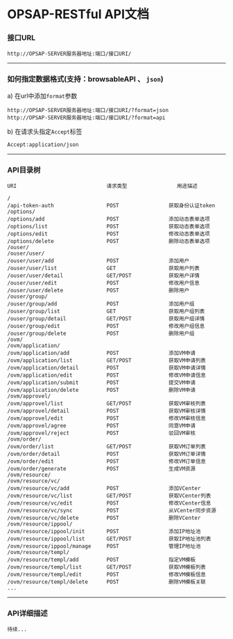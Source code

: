 # OPSAP-RESTful API文档 #

### 接口URL ###

    http://OPSAP-SERVER服务器地址:端口/接口URI/

----------

### 如何指定数据格式(支持：browsableAPI 、 `json`) ###

a) 在url中添加`format`参数

	http://OPSAP-SERVER服务器地址:端口/接口URI/?format=json
	http://OPSAP-SERVER服务器地址:端口/接口URI/?format=api

b) 在请求头指定`Accept`标签

    Accept:application/json

----------

### API目录树 ###
	URI								请求类型				用途描述
	
	/
	/api-token-auth    				POST				获取身份认证token
	/options/
	/options/add					POST				添加动态表单选项
	/options/list					POST				获取动态表单选项
	/options/edit					POST				修改动态表单选项
	/options/delete					POST				删除动态表单选项
	/ouser/
	/ouser/user/
	/ouser/user/add					POST				添加用户
	/ouser/user/list				GET					获取用户列表
	/ouser/user/detail				GET/POST			获取用户详情
	/ouser/user/edit				POST				修改用户信息
	/ouser/user/delete				POST				删除用户
    /ouser/group/
	/ouser/group/add				POST				添加用户组
	/ouser/group/list				GET					获取用户组列表
	/ouser/group/detail				GET/POST			获取用户组详情
	/ouser/group/edit				POST				修改用户组信息
	/ouser/group/delete				POST				删除用户组
	/ovm/
	/ovm/application/
	/ovm/application/add			POST				添加VM申请
	/ovm/application/list			GET/POST			获取VM申请列表
	/ovm/application/detail			POST				获取VM申请详情
	/ovm/application/edit			POST				修改VM申请信息
	/ovm/application/submit			POST				提交VM申请
	/ovm/application/delete			POST				删除VM申请
	/ovm/approvel/
	/ovm/approvel/list				GET/POST			获取VM审核列表
	/ovm/approvel/detail			POST				获取VM审核详情
	/ovm/approvel/edit				POST				修改VM审核信息
	/ovm/approvel/agree				POST				同意VM申请
	/ovm/approvel/reject			POST				驳回VM审核
	/ovm/order/
	/ovm/order/list					GET/POST			获取VM订单列表
	/ovm/order/detail				POST				获取VM订单详情
	/ovm/order/edit					POST				修改VM订单信息
	/ovm/order/generate				POST				生成VM资源
	/ovm/resource/
	/ovm/resource/vc/
	/ovm/resource/vc/add			POST				添加VCenter
	/ovm/resource/vc/list			GET/POST			获取VCenter列表
	/ovm/resource/vc/edit			POST				修改VCenter信息
	/ovm/resource/vc/sync			POST				从VCenter同步资源
	/ovm/resource/vc/delete			POST				删除VCenter
	/ovm/resource/ippool/
	/ovm/resource/ippool/init		POST				添加IP地址池
	/ovm/resource/ippool/list		GET/POST			获取IP地址池列表
	/ovm/resource/ippool/manage		POST				管理IP地址池
	/ovm/resource/templ/
	/ovm/resource/templ/add			POST				指定VM模板
	/ovm/resource/templ/list		GET/POST			获取VM模板列表
	/ovm/resource/templ/edit		POST				修改VM模板信息
	/ovm/resource/templ/delete		POST				删除VM模板关联
	...


----------

### API详细描述 ###

	待续...